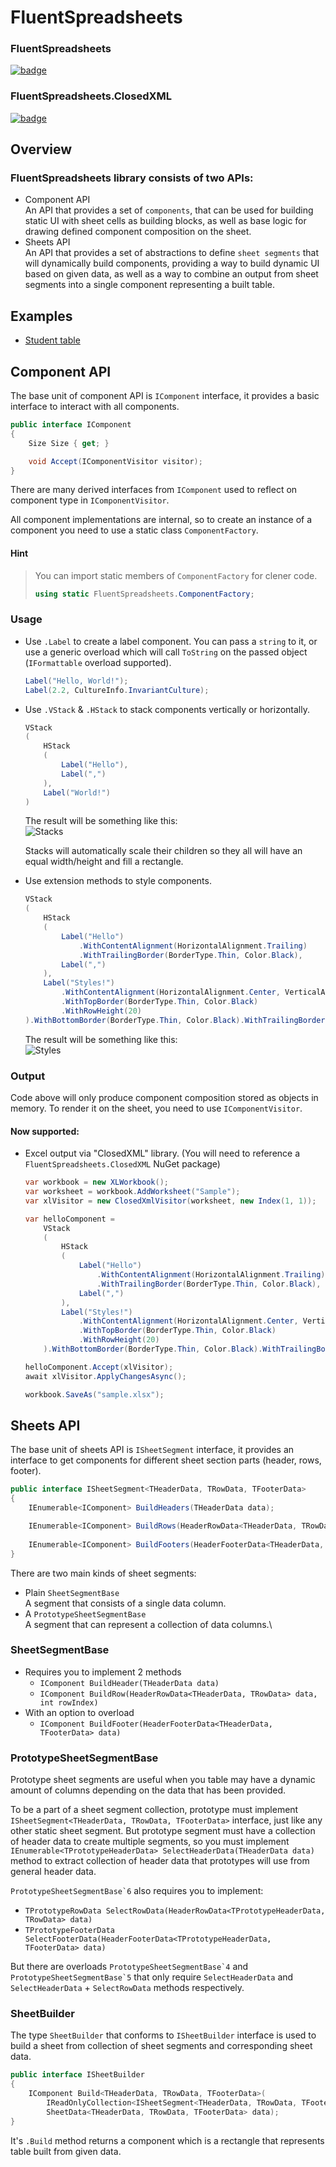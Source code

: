 # FluentSpreadsheets

### FluentSpreadsheets 
[![badge](https://img.shields.io/nuget/vpre/FluentSpreadsheets?style=flat-square)](https://www.nuget.org/packages/FluentSpreadsheets/)

### FluentSpreadsheets.ClosedXML
[![badge](https://img.shields.io/nuget/vpre/FluentSpreadsheets.ClosedXML?style=flat-square)](https://www.nuget.org/packages/FluentSpreadsheets.ClosedXML/)

## Overview

### FluentSpreadsheets library consists of two APIs:

- Component API\
  An API that provides a set of `components`, that can be used for building static UI with sheet cells as building
  blocks,
  as well as base logic for drawing defined component composition on the sheet.
- Sheets API\
  An API that provides a set of abstractions to define `sheet segments` that will dynamically build components,
  providing a way to build dynamic UI based on given data, as well as a way to combine an output from sheet segments into a single component
  representing a built table.

## Examples
- [Student table](Examples/FluentSpreadsheets.Examples.Students)

## Component API

The base unit of component API is `IComponent` interface, it provides a basic interface to interact with all components.

```csharp
public interface IComponent
{
    Size Size { get; }

    void Accept(IComponentVisitor visitor);
}
```

There are many derived interfaces from `IComponent` used to reflect on component type in `IComponentVisitor`.

All component implementations are internal, so to create an instance of a component you need to use a static
class `ComponentFactory`.

#### Hint

> You can import static members of `ComponentFactory` for clener code.
> ```csharp
> using static FluentSpreadsheets.ComponentFactory;
> ```

### Usage

- Use `.Label` to create a label component. You can pass a `string` to it, or use a generic overload which will
  call `ToString`
  on the passed object (`IFormattable` overload supported).
    ```csharp
    Label("Hello, World!");
    Label(2.2, CultureInfo.InvariantCulture);
    ```

- Use `.VStack` & `.HStack` to stack components vertically or horizontally.
    ```csharp
    VStack
    (
        HStack
        (
            Label("Hello"),
            Label(",")
        ),
        Label("World!")
    )
    ```

  The result will be something like this:\
  ![Stacks](Docs/Media/hello-stacks.png)

  Stacks will automatically scale their children so they all will have an equal width/height and fill a rectangle.

- Use extension methods to style components.
  ```csharp
  VStack
  (
      HStack
      (
          Label("Hello")
              .WithContentAlignment(HorizontalAlignment.Trailing)
              .WithTrailingBorder(BorderType.Thin, Color.Black),
          Label(",")
      ),
      Label("Styles!")
          .WithContentAlignment(HorizontalAlignment.Center, VerticalAlignment.Top)
          .WithTopBorder(BorderType.Thin, Color.Black)
          .WithRowHeight(20)
  ).WithBottomBorder(BorderType.Thin, Color.Black).WithTrailingBorder(BorderType.Thin, Color.Black);
  ```
  The result will be something like this:\
  ![Styles](Docs/Media/hello-styles.png)

### Output
Code above will only produce component composition stored as objects in memory. To render it on the sheet, 
you need to use `IComponentVisitor`.

#### Now supported:
- Excel output via "ClosedXML" library. (You will need to reference a `FluentSpreadsheets.ClosedXML` NuGet package)
  ```csharp
  var workbook = new XLWorkbook();
  var worksheet = workbook.AddWorksheet("Sample");
  var xlVisitor = new ClosedXmlVisitor(worksheet, new Index(1, 1));
  
  var helloComponent =
      VStack
      (
          HStack
          (
              Label("Hello")
                  .WithContentAlignment(HorizontalAlignment.Trailing)
                  .WithTrailingBorder(BorderType.Thin, Color.Black),
              Label(",")
          ),
          Label("Styles!")
              .WithContentAlignment(HorizontalAlignment.Center, VerticalAlignment.Top)
              .WithTopBorder(BorderType.Thin, Color.Black)
              .WithRowHeight(20)
      ).WithBottomBorder(BorderType.Thin, Color.Black).WithTrailingBorder(BorderType.Thin, Color.Black);
  
  helloComponent.Accept(xlVisitor);
  await xlVisitor.ApplyChangesAsync();
  
  workbook.SaveAs("sample.xlsx");
  ```
  
## Sheets API

The base unit of sheets API is `ISheetSegment` interface, it provides an interface to get components for different 
sheet section parts (header, rows, footer).

```csharp
public interface ISheetSegment<THeaderData, TRowData, TFooterData>
{
    IEnumerable<IComponent> BuildHeaders(THeaderData data);

    IEnumerable<IComponent> BuildRows(HeaderRowData<THeaderData, TRowData> data, int rowIndex);
    
    IEnumerable<IComponent> BuildFooters(HeaderFooterData<THeaderData, TFooterData> data);
}
```

There are two main kinds of sheet segments:

- Plain `SheetSegmentBase`\
  A segment that consists of a single data column.
- A `PrototypeSheetSegmentBase`\
  A segment that can represent a collection of data columns.\

### SheetSegmentBase
- Requires you to implement 2 methods
  - `IComponent BuildHeader(THeaderData data)`
  - `IComponent BuildRow(HeaderRowData<THeaderData, TRowData> data, int rowIndex)`
- With an option to overload
  - `IComponent BuildFooter(HeaderFooterData<THeaderData, TFooterData> data)`

### PrototypeSheetSegmentBase

Prototype sheet segments are useful when you table may have a dynamic amount of columns depending on the data that has been provided.

To be a part of a sheet segment collection, prototype must implement `ISheetSegment<THeaderData, TRowData, TFooterData>` interface,
just like any other static sheet segment. But prototype segment must have a collection of header data to create multiple segments, so
you must implement `IEnumerable<TPrototypeHeaderData> SelectHeaderData(THeaderData data)` method to extract collection of header data 
that prototypes will use from general header data. 

``PrototypeSheetSegmentBase`6`` also requires you to implement:
- `TPrototypeRowData SelectRowData(HeaderRowData<TPrototypeHeaderData, TRowData> data)`
- `TPrototypeFooterData SelectFooterData(HeaderFooterData<TPrototypeHeaderData, TFooterData> data)`

But there are overloads ``PrototypeSheetSegmentBase`4`` and ``PrototypeSheetSegmentBase`5`` that only 
require `SelectHeaderData` and `SelectHeaderData` + `SelectRowData` methods respectively.

### SheetBuilder 
The type `SheetBuilder` that conforms to `ISheetBuilder` interface is used to build a sheet from collection of sheet segments and 
corresponding sheet data.

```csharp
public interface ISheetBuilder
{
    IComponent Build<THeaderData, TRowData, TFooterData>(
        IReadOnlyCollection<ISheetSegment<THeaderData, TRowData, TFooterData>> segments,
        SheetData<THeaderData, TRowData, TFooterData> data);
}
```

It's `.Build` method returns a component which is a rectangle that represents table built from given data.